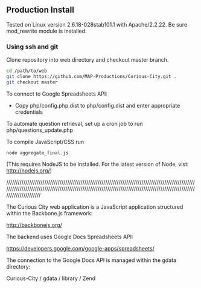 ## Production Install

Tested on Linux version 2.6.18-028stab101.1 with Apache/2.2.22. Be sure mod_rewrite module is installed.

### Using ssh and git

Clone repository into web directory and checkout master branch.

```bash
cd /path/to/web
git clone https://github.com/MAP-Productions/Curious-City.git .
git checkout master
```

To connect to Google Spreadsheets API:

* Copy php/config.php.dist to php/config.dist and enter appropriate credentials

To automate question retrieval, set up a cron job to run php/questions_update.php

To compile JavaScript/CSS run

```
node aggregate_final.js
```

(This requires NodeJS to be installed. For the latest version of Node, vist: http://nodejs.org/)

////////////////////////////////////////////////////////////////////////////////////////////////////////////////////////////////////////////////////////////////////////////////////////////////////////////////////////

The Curious City web application is a JavaScript application structured within the Backbone.js framework:

http://backbonejs.org/

The backend uses Google Docs Spreadsheets API:

https://developers.google.com/google-apps/spreadsheets/

The connection to the Google Docs API is managed within the gdata directory:

Curious-City / gdata / library / Zend



